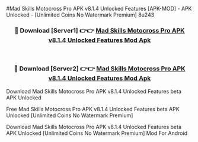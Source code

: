 #Mad Skills Motocross Pro APK v8.1.4 Unlocked Features [APK-MOD] - APK Unlocked - [Unlimited Coins No Watermark Premium] 8u243



<div align="center">

<h3>🔴 Download [Server1] 👉👉 <a href="https://momento.my/?title=Mad_Skills_Motocross_Pro_APK_v8.1.4_Unlocked_Features">Mad Skills Motocross Pro APK v8.1.4 Unlocked Features Mod Apk</a></h3><br>

<h3>🔴 Download [Server2] 👉👉 <a href="https://momento.my/?title=Mad_Skills_Motocross_Pro_APK_v8.1.4_Unlocked_Features">Mad Skills Motocross Pro APK v8.1.4 Unlocked Features Mod Apk</a></h3>
</div>



Download Mad Skills Motocross Pro APK v8.1.4 Unlocked Features beta APK Unlocked

Free Mad Skills Motocross Pro APK v8.1.4 Unlocked Features beta APK Unlocked [Unlimited Coins No Watermark Premium]

Download Mad Skills Motocross Pro APK v8.1.4 Unlocked Features beta APK Unlocked [Unlimited Coins No Watermark Premium] Mod For Android
